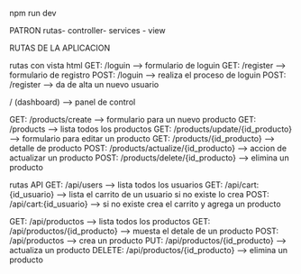 npm run dev

PATRON
rutas- controller- services - view

RUTAS DE LA APLICACION

rutas con vista html
GET: /loguin --> formulario de loguin
GET: /register --> formulario de registro
POST: /loguin --> realiza el proceso de loguin
POST: /register --> da de alta un nuevo usuario

/ (dashboard) --> panel de control

GET: /products/create --> formulario para un nuevo producto
GET: /products --> lista todos los productos
GET: /products/update/{id_producto} --> formulario para editar un producto
GET: /products/{id_producto} --> detalle de producto
POST: /products/actualize/{id_producto} --> accion de actualizar un producto
POST: /products/delete/{id_producto} --> elimina un producto

rutas API
GET: /api/users --> lista todos los usuarios
GET: /api/cart:{id_usuario} --> lista el carrito de un usuario si no existe lo crea
POST: /api/cart:{id_usuario} --> si no existe crea el carrito y agrega un producto

GET: /api/productos --> lista todos los productos
GET: /api/productos/{id_producto} --> muesta el detale de un producto
POST: /api/productos --> crea un producto
PUT: /api/productos/{id_producto} --> actualiza un producto
DELETE: /api/productos/{id_producto} --> elimina un producto
